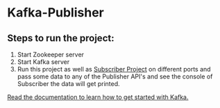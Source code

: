 # Kafka-Publisher
## Steps to run the project:
  1. Start Zookeeper server
  2. Start Kafka server
  3. Run this project as well as [Subscriber Project](https://github.com/avinash813/Kafka-Subscriber) on different ports and pass some data to any of the Publisher API's and see the console of Subscriber the data will get printed.

[Read the documentation to learn how to get started with Kafka.](https://kafka.apache.org/quickstart)
